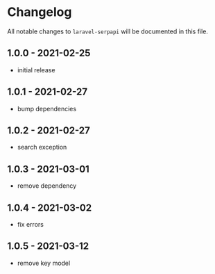 # Changelog

All notable changes to `laravel-serpapi` will be documented in this file.

## 1.0.0 - 2021-02-25

- initial release

## 1.0.1 - 2021-02-27

- bump dependencies

## 1.0.2 - 2021-02-27

- search exception

## 1.0.3 - 2021-03-01

- remove dependency

## 1.0.4 - 2021-03-02

- fix errors

## 1.0.5 - 2021-03-12

- remove key model
